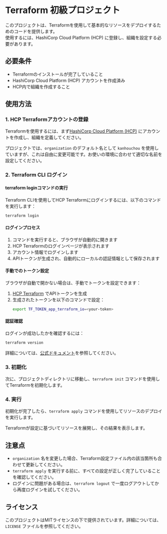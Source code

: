 # Terraform 初級プロジェクト

このプロジェクトは、Terraformを使用して基本的なリソースをデプロイするためのコードを提供します。  
使用するには、HashiCorp Cloud Platform (HCP) に登録し、組織を設定する必要があります。

## 必要条件

- Terraformのインストールが完了していること
- HashiCorp Cloud Platform (HCP) アカウントを作成済み
- HCP内で組織を作成すること

## 使用方法

### 1. HCP Terraformアカウントの登録

Terraformを使用するには、まず[HashiCorp Cloud Platform (HCP)](https://cloud.hashicorp.com/products/terraform) にアカウントを作成し、組織を定義してください。

プロジェクトでは、`organization` のデフォルト名として `kanhouchou` を使用していますが、これは自由に変更可能です。お使いの環境に合わせて適切な名前を設定してください。

### 2. Terraform CLI ログイン

#### terraform loginコマンドの実行

Terraform CLIを使用してHCP Terraformにログインするには、以下のコマンドを実行します：

```bash
terraform login
```

#### ログインプロセス

1. コマンドを実行すると、ブラウザが自動的に開きます
2. HCP Terraformのログインページが表示されます
3. アカウント情報でログインします
4. APIトークンが生成され、自動的にローカルの認証情報として保存されます

#### 手動でのトークン設定

ブラウザが自動で開かない場合は、手動でトークンを設定できます：

1. [HCP Terraform](https://app.terraform.io/app/settings/tokens) でAPIトークンを生成
2. 生成されたトークンを以下のコマンドで設定：
   ```bash
   export TF_TOKEN_app_terraform_io=<your-token>
   ```

#### 認証確認

ログインが成功したかを確認するには：
```bash
terraform version
```

詳細については、[公式ドキュメント](https://developer.hashicorp.com/terraform/tutorials/aws-get-started/aws-remote#authenticate-with-terraform-cloud)を参照してください。

### 3. 初期化

次に、プロジェクトディレクトリに移動し、`terraform init` コマンドを使用してTerraformを初期化します。

### 4. 実行

初期化が完了したら、`terraform apply` コマンドを使用してリソースのデプロイを実行します。

Terraformが設定に基づいてリソースを展開し、その結果を表示します。

## 注意点

- `organization` 名を変更した場合、Terraform設定ファイル内の該当箇所も合わせて更新してください。
- `terraform apply` を実行する前に、すべての設定が正しく完了していることを確認してください。
- ログインに問題がある場合は、`terraform logout` で一度ログアウトしてから再度ログインを試してください。

## ライセンス

このプロジェクトはMITライセンスの下で提供されています。詳細については、`LICENSE` ファイルを参照してください。
